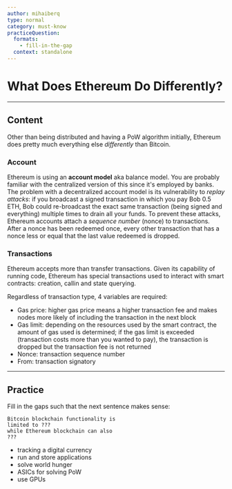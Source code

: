 ```yaml
---
author: mihaiberq
type: normal
category: must-know
practiceQuestion:
  formats:
    - fill-in-the-gap
  context: standalone
---
```


# What Does Ethereum Do Differently?


---

## Content

Other than being distributed and having a PoW algorithm initially, Ethereum does pretty much everything else *differently* than Bitcoin.

### Account

Ethereum is using an **account model** aka balance model. You are probably familiar with the centralized version of this since it's employed by banks. The problem with a decentralized account model is its vulnerability to *replay attacks*: if you broadcast a signed transaction in which you pay Bob 0.5 ETH, Bob could re-broadcast the exact same transaction (being signed and everything) multiple times to drain all your funds. To prevent these attacks, Ethereum accounts attach a *sequence number* (nonce) to transactions. After a nonce has been redeemed once, every other transaction that has a nonce less or equal that the last value redeemed is dropped.

### Transactions

Ethereum accepts more than transfer transactions. Given its capability of running code, Ethereum has special transactions used to interact with smart contracts: creation, callin and state querying.

Regardless of transaction type, 4 variables are required:

- Gas price: higher gas price means a higher transaction fee and makes nodes more likely of including the transaction in the next block
- Gas limit: depending on the resources used by the smart contract, the amount of gas used is determined; if the gas limit is exceeded (transaction costs more than you wanted to pay), the transaction is dropped but the transaction fee is not returned
- Nonce: transaction sequence number
- From: transaction signatory
      	


---

## Practice

Fill in the gaps such that the next sentence makes sense:

```plain-text
Bitcoin blockchain functionality is
limited to ???
while Ethereum blockchain can also
??? 
```

- tracking a digital currency
- run and store applications
- solve world hunger
- ASICs for solving PoW
- use GPUs
